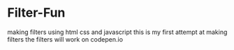 # Filter-Fun
making filters using html css and javascript
this is my first attempt at making filters
the filters will work on codepen.io 
